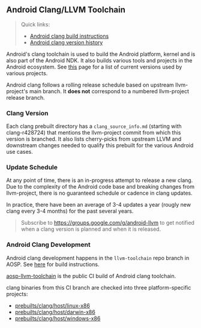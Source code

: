 ## Android Clang/LLVM Toolchain


> Quick links:
> * [Android clang build instructions](https://android.googlesource.com/toolchain/llvm_android/+/main/BUILD.md)
> * [Android clang version history](https://android.googlesource.com/platform/prebuilts/clang/host/linux-x86/+/master/README.md)

Android's clang toolchain is used to build the Android platform, kernel and is also part of the Android NDK.  It also builds various tools and projects in the Android ecosystem.  See [this](https://android.googlesource.com/platform/prebuilts/clang/host/linux-x86/+/refs/heads/main/README.md) page for a list of current versions used by various projects.

Android clang follows a rolling release schedule based on upstream llvm-project's main branch.  It **does not** correspond to a numbered llvm-project release branch.


### Clang Version

Each clang prebuilt directory has a `clang_source_info.md` (starting with clang-r428724) that mentions the llvm-project commit from which this version is branched.  It also lists cherry-picks from upstream LLVM and downstream changes needed to qualify this prebuilt for the various Android use cases.


### Update Schedule

At any point of time, there is an in-progress attempt to release a new clang.  Due to the complexity of the Android code base and breaking changes from llvm-project, there is no guaranteed schedule or cadence in clang updates.

In practice, there have been an average of 3-4 updates a year (rougly new clang every 3-4 months) for the past several years.

> Subscribe to https://groups.google.com/g/android-llvm to get notified when a clang version is planned and when it is released.


### Android Clang Development

Android clang development happens in the `llvm-toolchain` repo branch in AOSP.  See [here](https://android.googlesource.com/toolchain/llvm_android/+/main/Build.md) for build instructions.

[aosp-llvm-toolchain](https://ci.android.com/builds/branches/aosp-llvm-toolchain/grid) is the public CI build of Android clang toolchain.

clang binaries from this CI branch are checked into three platform-specific projects:

*   [prebuilts/clang/host/linux-x86](https://android.googlesource.com/platform/prebuilts/clang/host/linux-x86/)
*   [prebuilts/clang/host/darwin-x86](https://android.googlesource.com/platform/prebuilts/clang/host/darwin-x86/)
*   [prebuilts/clang/host/windows-x86](https://android.googlesource.com/platform/prebuilts/clang/host/windows-x86/)
